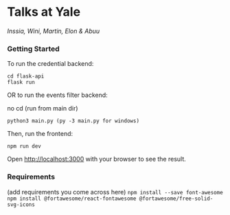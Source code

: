 # Talks at Yale

_Inssia, Wini, Martin, Elon & Abuu_

### Getting Started

To run the credential backend:

```
cd flask-api
flask run
```

OR to run the events filter backend:

no cd (run from main dir)

```
python3 main.py (py -3 main.py for windows)
```

Then, run the frontend:

```
npm run dev
```

Open [http://localhost:3000](http://localhost:3000) with your browser to see the result.

### Requirements

(add requirements you come across here)
`npm install --save font-awesome`
`npm install @fortawesome/react-fontawesome @fortawesome/free-solid-svg-icons`
